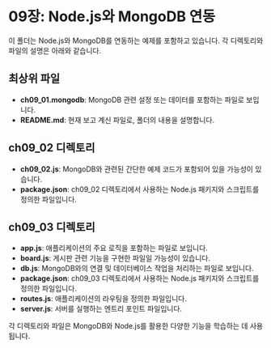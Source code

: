 # 09장: Node.js와 MongoDB 연동

이 폴더는 Node.js와 MongoDB를 연동하는 예제를 포함하고 있습니다. 각 디렉토리와 파일의 설명은 아래와 같습니다.

## 최상위 파일

- **ch09_01.mongodb**: MongoDB 관련 설정 또는 데이터를 포함하는 파일로 보입니다.
- **README.md**: 현재 보고 계신 파일로, 폴더의 내용을 설명합니다.

## ch09_02 디렉토리

- **ch09_02.js**: MongoDB와 관련된 간단한 예제 코드가 포함되어 있을 가능성이 있습니다.
- **package.json**: ch09_02 디렉토리에서 사용하는 Node.js 패키지와 스크립트를 정의한 파일입니다.

## ch09_03 디렉토리

- **app.js**: 애플리케이션의 주요 로직을 포함하는 파일로 보입니다.
- **board.js**: 게시판 관련 기능을 구현한 파일일 가능성이 있습니다.
- **db.js**: MongoDB와의 연결 및 데이터베이스 작업을 처리하는 파일로 보입니다.
- **package.json**: ch09_03 디렉토리에서 사용하는 Node.js 패키지와 스크립트를 정의한 파일입니다.
- **routes.js**: 애플리케이션의 라우팅을 정의한 파일입니다.
- **server.js**: 서버를 실행하는 엔트리 포인트 파일입니다.

각 디렉토리와 파일은 MongoDB와 Node.js를 활용한 다양한 기능을 학습하는 데 사용됩니다.
